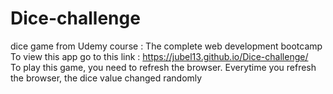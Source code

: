 # Dice-challenge
dice game from Udemy course : The complete web development bootcamp <br>
To view this app go to this link : https://jubel13.github.io/Dice-challenge/ <br>
To play this game, you need to refresh the browser. Everytime you refresh the browser, the dice value changed randomly
